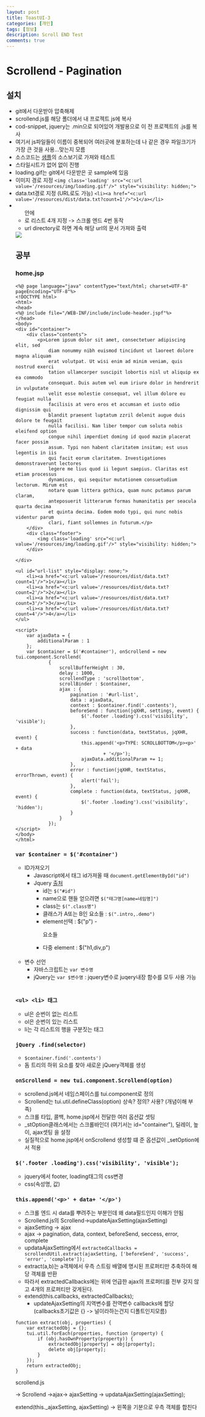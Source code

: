 ```yaml
---
layout: post
title: ToastUI-3
categories: [개인]
tags: [정보]
description: Scroll END Test
comments: true
---
```


# Scrollend - Pagination

## 설치
- git에서 다운받아 압축해제
- scrollend.js를 해당 폴더에서 내 프로젝트 js에 복사
- cod-snippet, jquery는 .min으로 되어있어 개발용으로 이 전 프로젝트의 .js를 복사
- 여기서 js파일들이 이름이 중복되어 여러곳에 분포하는데 나 같은 경우 파일크기가 가장 큰 것을 사용...맞는지 모름
- 소스코드는 [샘플](http://nhnent.github.io/tui.component.scrollend/latest/tutorial-sample2.html)의 소스보기로 가져와 테스트
- 스타일시트가 없어 없이 진행
- loading.gif는 git에서 다운받은 곳 sample에 있음
- 이미지 경로 지정 `<img class='loading' src="<c:url value='/resources/img/loading.gif'/>" style="visibility: hidden;">`
- data.txt경로 지정 (URL로도 가능) `<li><a href="<c:url value='/resources/dist/data.txt?count=1'/>">1</a></li>`
- <ul>안에 <li>로 리스트 4개 지정 -> 스크롤 엔드 4번 동작
- url directory로 하면 계속 해당 url의 문서 가져와 출력

<img src="/assets/media/scrollend.png">

## 공부
### **home.jsp**

	<%@ page language="java" contentType="text/html; charset=UTF-8"
	pageEncoding="UTF-8"%>
	<!DOCTYPE html>
	<html>
	<head>
	<%@ include file="/WEB-INF/include/include-header.jspf"%>
	</head>
    <body>
	<div id="container">
		<div class="contents">
			<p>Lorem ipsum dolor sit amet, consectetuer adipiscing elit, sed
				diam nonummy nibh euismod tincidunt ut laoreet dolore magna aliquam
				erat volutpat. Ut wisi enim ad minim veniam, quis nostrud exerci
				tation ullamcorper suscipit lobortis nisl ut aliquip ex ea commodo
				consequat. Duis autem vel eum iriure dolor in hendrerit in vulputate
				velit esse molestie consequat, vel illum dolore eu feugiat nulla
				facilisis at vero eros et accumsan et iusto odio dignissim qui
				blandit praesent luptatum zzril delenit augue duis dolore te feugait
				nulla facilisi. Nam liber tempor cum soluta nobis eleifend option
				congue nihil imperdiet doming id quod mazim placerat facer possim
				assum. Typi non habent claritatem insitam; est usus legentis in iis
				qui facit eorum claritatem. Investigationes demonstraverunt lectores
				legere me lius quod ii legunt saepius. Claritas est etiam processus
				dynamicus, qui sequitur mutationem consuetudium lectorum. Mirum est
				notare quam littera gothica, quam nunc putamus parum claram,
				anteposuerit litterarum formas humanitatis per seacula quarta decima
				et quinta decima. Eodem modo typi, qui nunc nobis videntur parum
				clari, fiant sollemnes in futurum.</p>
		</div>
		<div class="footer">
			<img class='loading' src="<c:url value='/resources/img/loading.gif'/>" style="visibility: hidden;">
		</div>

	</div>

	<ul id="url-list" style="display: none;">
		<li><a href="<c:url value='/resources/dist/data.txt?count=1'/>">1</a></li>
		<li><a href="<c:url value='/resources/dist/data.txt?count=2'/>">2</a></li>
		<li><a href="<c:url value='/resources/dist/data.txt?count=3'/>">3</a></li>
		<li><a href="<c:url value='/resources/dist/data.txt?count=4'/>">4</a></li>
	</ul>

	<script>
		var ajaxData = {
			additionalParam : 1
		};
		var $container = $('#container'), onScrollend = new tui.component.Scrollend(
				{
					scrollBufferHeight : 30,
					delay : 1000,
					scrollendType : 'scrollbottom',
					scrollBinder : $container,
					ajax : {
						pagination : '#url-list',
						data : ajaxData,
						context : $container.find('.contents'),
						beforeSend : function(jqXHR, settings, event) {
							$('.footer .loading').css('visibility', 'visible');
						},
						success : function(data, textStatus, jqXHR, event) {
							this.append('<p>TYPE: SCROLLBOTTOM</p><p>' + data
									+ '</p>');
							ajaxData.additionalParam += 1;
						},
						error : function(jqXHR, textStatus, errorThrown, event) {
							alert('fail');
						},
						complete : function(data, textStatus, jqXHR, event) {
							$('.footer .loading').css('visibility', 'hidden');
						}
					}
				});
	</script>
	</body>
	</html>


### **`var $container = $('#container')`**

- ID가져오기
	- Javascript에서 태그 id가져올 때 `document.getElementById("id")`
	- Jquery [출처](http://zetawiki.com/wiki/JQuery_%EC%85%80%EB%A0%89%ED%84%B0)
		- id는 `$("#id")`
		- name으로 핸들 얻으려면 `$("태그명[name=네임명]")`
		- class는 `$(".class명")`
		- 클래스가 A또는 B인 요소들 : `$(".intro,.demo")`
		- element선택 : 	$("p") - <p>요소들
		- 다중 element : $("h1,div,p") 

<br/>

- 변수 선언
	- 자바스크립트는 `var 변수명` 
	- jQuery는 `var $변수명` : jquery변수로 juqery내장 함수를 모두 사용 가능
	
<br/>

### **`<ul> <li> 태그`**
- ul은 순번이 없는 리스트
- ol은 순번이 있는 리스트
- li는 각 리스트의 행을 구분짓는 태그

### **`jQuery .find(selector)`**
- `$container.find('.contents')`
- 돔 트리의 하위 요소를 찾아 새로운 jQuery객체를 생성

### **`onScrollend = new tui.component.Scrollend(option)`**
- scrollend.js에서 네임스페이스를 tui.component로 정의
- Scrollend는 tui.util.defineClass(option) 상속? 정의? 사용? (개념이해 부족)
- 스크롤 타입, 콜백, home.jsp에서 전달한 여러 옵션값 셋팅
- _stOption클래스에서는 스크롤바인더 (여기서는 id="container"), 딜레이, 높이, ajax셋팅 을 설정
- 실질적으로 home.jsp에서 onScrollend 생성할 떄 준 옵션값이 _setOption에서 적용

### **`$('.footer .loading').css('visibility', 'visible');`**
- jquery에서 footer, loading태그의 css변경
- css(속성명, 값)

### **`this.append('<p>' + data+ '</p>')`**
- 스크롤 엔드 시 data를 뿌려주는 부분인데 왜 data필드인지 이해가 안됨
- Scrollend.js의 Scrollend->updateAjaxSetting(ajaxSetting)
- ajaxSetting -> ajax
- ajax -> pagination, data, context, beforeSend, seccess, error, complete
- updataAjaxSetting에서 `extractedCallbacks = scrollendUtil.extract(ajaxSetting, ['beforeSend', 'success', 'error', 'complete']);`
- extract(a,b)는 a객체에서 우측 스트링 배열에 명시된 프로퍼티만 추축하여 해당 객체를 반환 
- 따라서 extractedCallbacks에는 위에 언급한 ajax의 프로퍼티를 전부 갖지 않고 4개의 프로퍼티만 갖게된다.
- extend(this.callbacks, extractedCallbacks);
	- updateAjaxSetting의 지역변수를 전역변수 callbacks에 할당 (callbacks초기값은 {} -> 널이라하는건지 디폴트인지모름)

>
	function extract(obj, properties) {
		var extractedObj = {};
		tui.util.forEach(properties, function (property) {
			if (obj.hasOwnProperty(property)) {
				extractedObj[property] = obj[property];
				delete obj[property];
			}
		});
		return extractedObj;
	}



scrollend.js

-> Scrollend ->ajax-> ajaxSetting -> updataAjaxSetting(ajaxSetting);



extend(this._ajaxSetting, ajaxSetting) -> 왼쪽을 기분으로 우측 객체를 합친다

